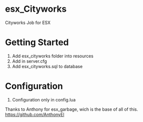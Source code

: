 # esx_Cityworks

Cityworks Job for ESX

# Getting Started

1. Add esx_cityworks folder into resources
2. Add in server.cfg
3. Add esx_cityworks.sql to database

# Configuration

1. Configuration only in config.lua

Thanks to Anthony for esx_garbage, wich is the base of all of this.
https://github.com/AnthonyEl
